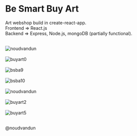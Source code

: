 <h1>Be Smart Buy Art</h1> 

Art webshop build in create-react-app.<br>
Frontend => React.js<br>
Backend => Express, Node.js, mongoDB (partially functional).<br><br>


![noudvandun](https://user-images.githubusercontent.com/38325801/175901571-1ccd90d3-934d-4691-92b0-64a681196615.png)<br><br>
![buyart0](https://user-images.githubusercontent.com/38325801/137920475-165459e0-a095-4e26-aea8-c0141eff109e.png)<br><br>
![bsba9](https://user-images.githubusercontent.com/38325801/174313103-2c426767-b90b-4939-8d3a-e228218b5c51.png)<br><br>
![bsba10](https://user-images.githubusercontent.com/38325801/175901590-528088b6-ff4c-44d1-890c-91f20a5da86b.png)<br><br>
![noudvandun](https://user-images.githubusercontent.com/38325801/142725768-43631b94-81be-4db1-9a91-b78c1bbaab43.png)<br><br>
![buyart2](https://user-images.githubusercontent.com/38325801/137291967-0eb3ed25-2682-44f8-b021-0af045a2af7e.png)<br><br>
![buyart5](https://user-images.githubusercontent.com/38325801/138449435-d5d077cc-51d1-4421-8e3c-13ae0aee0a95.png)<br><br>

@noudvandun